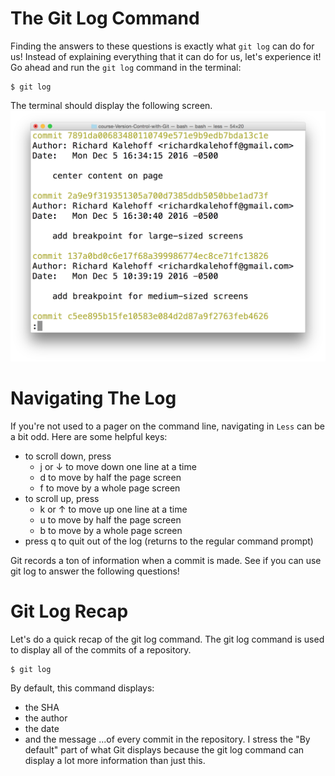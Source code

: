 # The Git Log Command
Finding the answers to these questions is exactly what ```git log``` can do for us! Instead of explaining everything that it can do for us, let's experience it! Go ahead and run the ```git log``` command in the terminal:
```
$ git log
```
The terminal should display the following screen.
![git log output](git_img/ud123-l3-git-log-output.png "git log output")

# Navigating The Log
If you're not used to a pager on the command line, navigating in ```Less``` can be a bit odd. Here are some helpful keys:

- to scroll down, press
  - j or ↓ to move down one line at a time
  - d to move by half the page screen
  - f to move by a whole page screen
- to scroll up, press
  - k or ↑ to move up one line at a time
  - u to move by half the page screen
  - b to move by a whole page screen
- press q to quit out of the log (returns to the regular command prompt)

Git records a ton of information when a commit is made. See if you can use git log to answer the following questions!

# Git Log Recap
Let's do a quick recap of the git log command. The git log command is used to display all of the commits of a repository.
```
$ git log
```
By default, this command displays:

- the SHA
- the author
- the date
- and the message
...of every commit in the repository. I stress the "By default" part of what Git displays because the git log command can display a lot more information than just this.
